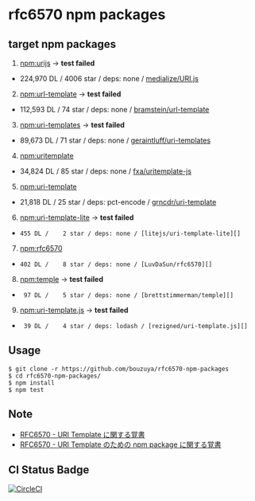 # rfc6570 npm packages

## target npm packages

1. [npm:urijs][] -> **test failed**
  - 224,970 DL / 4006 star / deps: none / [medialize/URI.js][]
2. [npm:url-template][] -> **test failed**
  - 112,593 DL /   74 star / deps: none / [bramstein/url-template][]
3. [npm:uri-templates][] -> **test failed**
  -  89,673 DL /   71 star / deps: none / [geraintluff/uri-templates][]
4. [npm:uritemplate][]
  -  34,824 DL /   85 star / deps: none / [fxa/uritemplate-js][]
5. [npm:uri-template][]
  -  21,818 DL /   25 star / deps: pct-encode / [grncdr/uri-template][]
6. [npm:uri-template-lite][] -> **test failed**
  -     455 DL /    2 star / deps: none / [litejs/uri-template-lite][]
7. [npm:rfc6570][]
  -     402 DL /    8 star / deps: none / [LuvDaSun/rfc6570][]
8. [npm:temple][] -> **test failed**
  -      97 DL /    5 star / deps: none / [brettstimmerman/temple][]
9. [npm:uri-template.js][] -> **test failed**
  -      39 DL /    4 star / deps: lodash / [rezigned/uri-template.js][]

## Usage

```
$ git clone -r https://github.com/bouzuya/rfc6570-npm-packages
$ cd rfc6570-npm-packages/
$ npm install
$ npm test
```

## Note

- [RFC6570 - URI Template に関する覚書](https://gist.github.com/bouzuya/e8523479faf52f7b5be736af4e496bdd)
- [RFC6570 - URI Template のための npm package に関する覚書](https://gist.github.com/bouzuya/b60bc84b6506d68ac75e6fe67f4d14fd)

## CI Status Badge

[![CircleCI][circle-ci-badge]][circle-ci-url]

[circle-ci-badge]: https://circleci.com/gh/bouzuya/rfc6570-npm-packages.svg?style=svg
[circle-ci-url]: https://circleci.com/gh/bouzuya/rfc6570-npm-packages

[npm:rfc6570]: https://www.npmjs.com/package/rfc6570
[npm:uri-templates]: https://www.npmjs.com/package/uri-templates
[npm:uritemplate]: https://www.npmjs.com/package/uritemplate
[npm:uri-template.js]: https://www.npmjs.com/package/uri-template.js
[npm:uri-template-lite]: https://www.npmjs.com/package/uri-template-lite
[npm:uri-template]: https://www.npmjs.com/package/uri-template
[npm:url-template]: https://www.npmjs.com/package/url-template
[npm:urijs]: https://www.npmjs.com/package/urijs
[npm:temple]: https://www.npmjs.com/package/temple

[LuvDaSun/rfc6570]: https://github.com/LuvDaSun/rfc6570
[bramstein/url-template]: https://github.com/bramstein/url-template
[brettstimmerman/temple]: https://github.com/brettstimmerman/temple
[fxa/uritemplate-js]: https://github.com/fxa/uritemplate-js
[geraintluff/uri-templates]: https://github.com/geraintluff/uri-templates
[grncdr/uri-template]: https://github.com/grncdr/uri-template
[litejs/uri-template-lite]: https://github.com/litejs/uri-template-lite
[medialize/URI.js]: https://github.com/medialize/URI.js
[rezigned/uri-template.js]: https://github.com/rezigned/uri-template.js
